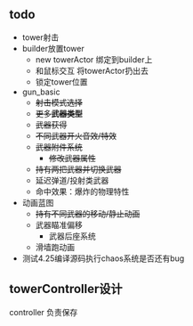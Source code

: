 ﻿## todo
- tower射击
- builder放置tower
  - new towerActor 绑定到builder上
  - 和鼠标交互 将towerActor扔出去
  - 锁定tower位置
- gun_basic
  - ~~射击模式选择~~
  - ~~更多**武器类型**~~
  - ~~武器获得~~
  - ~~不同武器开火音效/特效~~
  - ~~武器附件系统~~
    - ~~修改武器属性~~
  - ~~持有两把武器并切换武器~~
  - 延迟弹道/投射类武器
  - 命中效果：爆炸的物理特性
- 动画蓝图
  - ~~持有不同武器的移动/静止动画~~
  - 武器瞄准偏移
    - 武器后座系统
  - 滑墙跑动画
- 测试4.25编译源码执行chaos系统是否还有bug

## towerController设计
controller 负责保存

